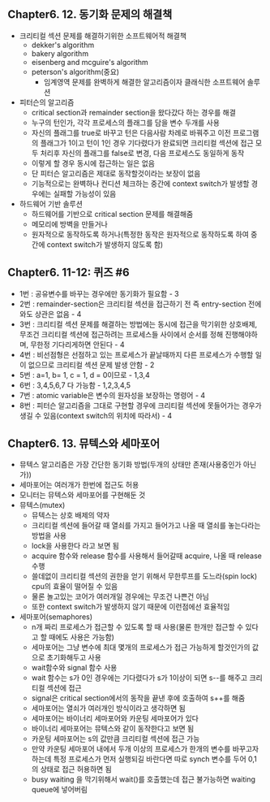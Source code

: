## Chapter6. 12. 동기화 문제의 해결책
- 크리티컬 섹션 문제를 해결하기위한 소프트웨어적 해결책
  - dekker's algorithm
  - bakery algorithm
  - eisenberg and mcguire's algorithm
  - peterson's algorithm(중요)
    - 임계영역 문제를 완벽하게 해결한 알고리즘이자 클래식한 소프트웨어 솔루션
- 피터슨의 알고리즘
  - critical section과 remainder section을 왔다갔다 하는 경우를 해결
  - 누구의 턴인가, 각각 프로세스의 플래그를 담을 변수 두개를 사용
  - 자신의 플래그를 true로 바꾸고 턴은 다음사람 차례로 바꿔주고 이전 프로그램의 플래그가 1이고 턴이 1인 경우 기다렸다가 완료되면 크리티컬 섹션에 접근 모두 처리후 자신의 플래그를 false로 변경, 다음 프로세스도 동일하게 동작
  - 이렇게 할 경우 동시에 접근하는 일은 없음
  - 단 피터슨 알고리즘은 제대로 동작할것이라는 보장이 없음
  - 기능적으로는 완벽하나 컨디션 체크하는 중간에 context switch가 발생할 경우에는 실패할 가능성이 있음
- 하드웨어 기반 솔루션
  - 하드웨어를 기반으로 critical section 문제를 해결해줌
  - 메모리에 방벽을 만들거나
  - 원자적으로 동작하도록 하거나(특정한 동작은 원자적으로 동작하도록 하여 중간에 context switch가 발생하지 않도록 함)


## Chapter6. 11-12: 퀴즈 #6
- 1번 : 공유변수를 바꾸는 경우에만 동기화가 필요함 - 3
- 2번 : remainder-section은 크리티컬 섹션을 접근하기 전 즉 entry-section 전에 와도 상관은 없음 - 4
- 3번 : 크리티컬 섹션 문제를 해결하는 방법에는 동시에 접근을 막기위한 상호배제, 무조건 크리티컬 섹션에 접근하려는 프로세스들 사이에서 순서를 정해 진행해야하며, 무한정 기다리게하면 안된다 - 4
- 4번 : 비선점형은 선점하고 있는 프로세스가 끝날때까지 다른 프로세스가 수행할 일이 없으므로 크리티컬 섹션 문제 발생 안함 - 2
- 5번 : a=1, b= 1, c = 1, d = 0이므로 - 1,3,4
- 6번 : 3,4,5,6,7 다 가능함 - 1,2,3,4,5
- 7번 : atomic variable은 변수의 원자성을 보장하는 명령어 - 4
- 8번 : 피터슨 알고리즘을 그대로 구현할 경우에 크리티컬 섹션에 못들어가는 경우가 생길 수 있음(context switch의 위치에 따라서) - 4

## Chapter6. 13. 뮤텍스와 세마포어
- 뮤텍스 알고리즘은 가장 간단한 동기화 방법(두개의 상태만 존재(사용중인가 아닌가))
- 세마포어는 여러개가 한번에 접근도 허용
- 모니터는 뮤텍스와 세마포어를 구현해둔 것
- 뮤텍스(mutex)
  - 뮤텍스는 상호 배제의 약자
  - 크리티컬 섹션에 들어갈 때 열쇠를 가지고 들어가고 나올 때 열쇠를 놓는다라는 방법을 사용
  - lock을 사용한다 라고 보면 됨
  - acquire 함수와 release 함수를 사용해서 들어갈때 acquire, 나올 때 release 수행
  - 쓸데없이 크리티컬 섹션의 권한을 얻기 위해서 무한루프를 도느라(spin lock) cpu의 효율이 떨어질 수 있음
  - 물론 놀고있는 코어가 여러개일 경우에는 무조건 나쁜건 아님
  - 또한 context switch가 발생하지 않기 때문에 이런점에선 효율적임
- 세마포어(semaphores)
  - n개 짜리 프로세스가 접근할 수 있도록 할 때 사용(물론 한개만 접근할 수 있다고 할 때에도 사용은 가능함)
  - 세마포어는 그냥 변수에 최대 몇개의 프로세스가 접근 가능하게 할것인가의 값으로 초기화해두고 사용
  - wait함수와 signal 함수 사용
  - wait 함수는 s가 0인 경우에는 기다렸다가 s가 1이상이 되면 s--를 해주고 크리티컬 섹션에 접근
  - signal은 critical section에서의 동작을 끝낸 후에 호출하여 s++를 해줌
  - 세마포어는 열쇠가 여러개인 방식이라고 생각하면 됨
  - 세마포어는 바이너리 세마포어와 카운팅 세마포어가 있다
  - 바이너리 세마포어는 뮤텍스와 같이 동작한다고 보면 됨
  - 카운팅 세마포어는 s의 값만큼 크리티컬 섹션에 접근 가능
  - 만약 카운팅 세마포어 내에서 두개 이상의 프로세스가 한개의 변수를 바꾸고자 하는데 특정 프로세스가 먼저 실행되길 바란다면 따로 synch 변수를 두어 0,1의 상태로 접근 허용하면 됨
  - busy waiting 을 막기위해서 wait()를 호출했는데 접근 불가능하면 waiting queue에 넣어버림